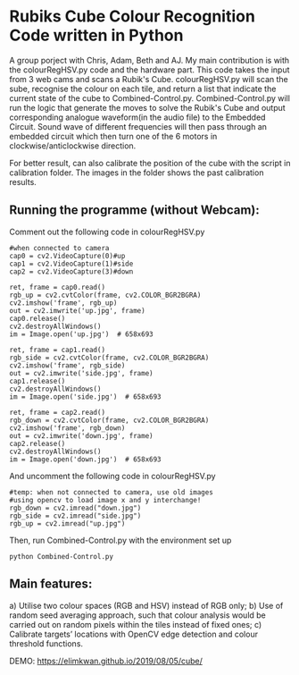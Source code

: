 # Rubiks Cube Colour Recognition Code written in Python

A group porject with Chris, Adam, Beth and AJ. My main contribution is with the colourRegHSV.py code and the hardware part. This code takes the input from 3 web cams and scans a Rubik's Cube. colourRegHSV.py will scan the sube, recognise the colour on each tile, and return a list that indicate the current state of the cube to Combined-Control.py. Combined-Control.py will run the logic that generate the moves to solve the Rubik's Cube and output corresponding analogue waveform(in the audio file) to the Embedded Circuit. Sound wave of different frequencies will then pass through an embedded circuit which then turn one of the 6 motors in clockwise/anticlockwise direction.  

For better result, can also calibrate the position of the cube with the script in calibration folder. The images in the folder shows the past calibration results. 

## Running the programme (without Webcam):
Comment out the following code in colourRegHSV.py
```
#when connected to camera
cap0 = cv2.VideoCapture(0)#up
cap1 = cv2.VideoCapture(1)#side
cap2 = cv2.VideoCapture(3)#down

ret, frame = cap0.read()
rgb_up = cv2.cvtColor(frame, cv2.COLOR_BGR2BGRA)
cv2.imshow('frame', rgb_up)
out = cv2.imwrite('up.jpg', frame)
cap0.release()
cv2.destroyAllWindows()
im = Image.open('up.jpg')  # 658x693

ret, frame = cap1.read()
rgb_side = cv2.cvtColor(frame, cv2.COLOR_BGR2BGRA)
cv2.imshow('frame', rgb_side)
out = cv2.imwrite('side.jpg', frame)
cap1.release()
cv2.destroyAllWindows()
im = Image.open('side.jpg')  # 658x693

ret, frame = cap2.read()
rgb_down = cv2.cvtColor(frame, cv2.COLOR_BGR2BGRA)
cv2.imshow('frame', rgb_down)
out = cv2.imwrite('down.jpg', frame)
cap2.release()
cv2.destroyAllWindows()
im = Image.open('down.jpg')  # 658x693
```
And uncomment the following code in colourRegHSV.py
```
#temp: when not connected to camera, use old images
#using opencv to load image x and y interchange!
rgb_down = cv2.imread("down.jpg")
rgb_side = cv2.imread("side.jpg")
rgb_up = cv2.imread("up.jpg")
```
Then, run Combined-Control.py with the environment set up
```
python Combined-Control.py
```


## Main features:
a) Utilise two colour spaces (RGB and HSV) instead of RGB only;
b) Use of random seed averaging approach, such that colour analysis would be carried out on random pixels within the tiles instead of fixed ones;
c) Calibrate targets’ locations with OpenCV edge detection and colour threshold functions.

DEMO: https://elimkwan.github.io/2019/08/05/cube/
